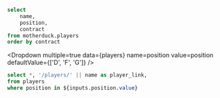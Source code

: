 ```sql players
select
    name,
    position,
    contract
from motherduck.players
order by contract
```

<Dropdown 
multiple=true data={players} name=position value=position 
defaultValue={['D', 'F', 'G']}
/>

```sql filtered_query
select *, '/players/' || name as player_link,
from players
where position in ${inputs.position.value}
```

<DataTable
    data={filtered_query}
    link=player_link
/>